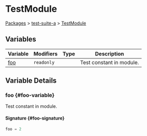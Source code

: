 # TestModule

[Packages](/) > [test-suite-a](/test-suite-a/) > [TestModule](/test-suite-a/testmodule-namespace/)

## Variables

| Variable | Modifiers | Type | Description |
| - | - | - | - |
| [foo](/test-suite-a/testmodule-namespace/#foo-variable) | `readonly` | | Test constant in module. |

## Variable Details

### foo {#foo-variable}

Test constant in module.

#### Signature {#foo-signature}

```typescript
foo = 2
```
